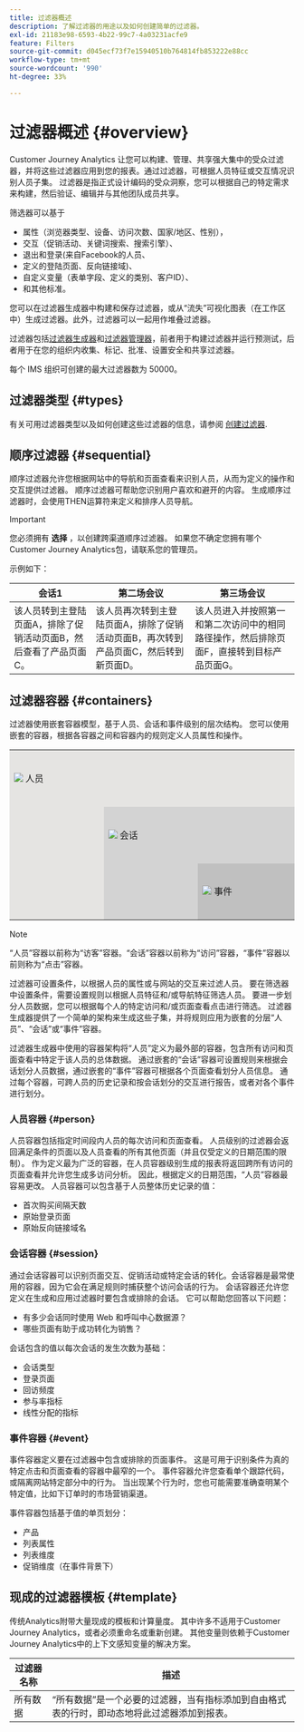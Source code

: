 ```yaml
---
title: 过滤器概述
description: 了解过滤器的用途以及如何创建简单的过滤器。
exl-id: 21183e98-6593-4b22-99c7-4a03231acfe9
feature: Filters
source-git-commit: d045ecf73f7e15940510b764814fb853222e88cc
workflow-type: tm+mt
source-wordcount: '990'
ht-degree: 33%

---
```



# 过滤器概述 {#overview}

Customer Journey Analytics 让您可以构建、管理、共享强大集中的受众过滤器，并将这些过滤器应用到您的报表。通过过滤器，可根据人员特征或交互情况识别人员子集。 过滤器是指正式设计编码的受众洞察，您可以根据自己的特定需求来构建，然后验证、编辑并与其他团队成员共享。

筛选器可以基于

- 属性（浏览器类型、设备、访问次数、国家/地区、性别），
- 交互（促销活动、关键词搜索、搜索引擎）、
- 退出和登录(来自Facebook的人员、
- 定义的登陆页面、反向链接域)、
- 自定义变量（表单字段、定义的类别、客户ID）、
- 和其他标准。

您可以在过滤器生成器中构建和保存过滤器，或从“流失”可视化图表（在工作区中）生成过滤器。此外，过滤器可以一起用作堆叠过滤器。

过滤器包括[过滤器生成器](/help/components/filters/filter-builder.md)和[过滤器管理器](/help/components/filters/manage-filters.md)，前者用于构建过滤器并运行预测试，后者用于在您的组织内收集、标记、批准、设置安全和共享过滤器。

每个 IMS 组织可创建的最大过滤器数为 50000。

## 过滤器类型 {#types}

有关可用过滤器类型以及如何创建这些过滤器的信息，请参阅 [创建过滤器](/help/components/filters/create-filters.md).

## 顺序过滤器 {#sequential}

顺序过滤器允许您根据网站中的导航和页面查看来识别人员，从而为定义的操作和交互提供过滤器。 顺序过滤器可帮助您识别用户喜欢和避开的内容。 生成顺序过滤器时，会使用THEN运算符来定义和排序人员导航。

>[!IMPORTANT]
>
>您必须拥有 **选择** ，以创建跨渠道顺序过滤器。 如果您不确定您拥有哪个Customer Journey Analytics包，请联系您的管理员。&#x200B;

示例如下：

| 会话1 | 第二场会议 | 第三场会议 |
| --- | --- | --- |
| 该人员转到主登陆页面A，排除了促销活动页面B，然后查看了产品页面C。 | 该人员再次转到主登陆页面A，排除了促销活动页面B，再次转到产品页面C，然后转到新页面D。 | 该人员进入并按照第一和第二次访问中的相同路径操作，然后排除页面F，直接转到目标产品页面G。 |

## 过滤器容器 {#containers}

过滤器使用嵌套容器模型，基于人员、会话和事件级别的层次结构。 您可以使用嵌套的容器，根据各容器之间和容器内的规则定义人员属性和操作。


<table style="table-layout: fixed; border: none;">

<tr>
<td style="background-color: #E5E4E2;" colspan="3" width="200" height="100"><img src="https://spectrum.adobe.com/static/icons/workflow_18/Smock_User_18_N.svg"/> 人员</td>
</tr>

<tr>
<td style="background-color: #E5E4E2;" width="200"></td>
<td style="background-color: #D3D3D3;" colspan="2" width="200" height="100"><img src="https://spectrum.adobe.com/static/icons/workflow_18/Smock_Visit_18_N.svg"/> 会话</td>
</tr>

<tr>
<td style="background-color: #E5E4E2;" width="200" height="100"></td>
<td style="background-color: #D3D3D3;" width="200" height="100"></td>
<td style="background-color: #C0C0C0;" width="200" height="100" colspan="1"><img src="https://spectrum.adobe.com/static/icons/workflow_18/Smock_Events_18_N.svg"/> 事件</td>
</tr>
</table>

>[!NOTE]
>“人员”容器以前称为“访客”容器。“会话”容器以前称为“访问”容器，“事件”容器以前则称为“点击”容器。

过滤器可设置条件，以根据人员的属性或与网站的交互来过滤人员。 要在筛选器中设置条件，需要设置规则以根据人员特征和/或导航特征筛选人员。 要进一步划分人员数据，您可以根据每个人的特定访问和/或页面查看点击进行筛选。 过滤器生成器提供了一个简单的架构来生成这些子集，并将规则应用为嵌套的分层“人员”、“会话”或“事件”容器。

过滤器生成器中使用的容器架构将“人员”定义为最外部的容器，包含所有访问和页面查看中特定于该人员的总体数据。 通过嵌套的“会话”容器可设置规则来根据会话划分人员数据，通过嵌套的“事件”容器可根据各个页面查看划分人员信息。 通过每个容器，可跨人员的历史记录和按会话划分的交互进行报告，或者对各个事件进行划分。

### 人员容器 {#person}

人员容器包括指定时间段内人员的每次访问和页面查看。 人员级别的过滤器会返回满足条件的页面以及人员查看的所有其他页面（并且仅受定义的日期范围的限制）。 作为定义最为广泛的容器，在人员容器级别生成的报表将返回跨所有访问的页面查看并允许您生成多访问分析。 因此，根据定义的日期范围，“人员”容器最容易更改。
人员容器可以包含基于人员整体历史记录的值：

- 首次购买间隔天数
- 原始登录页面
- 原始反向链接域名

### 会话容器 {#session}

通过会话容器可以识别页面交互、促销活动或特定会话的转化。会话容器是最常使用的容器，因为它会在满足规则时捕获整个访问会话的行为。 会话容器还允许您定义在生成和应用过滤器时要包含或排除的会话。 它可以帮助您回答以下问题：

- 有多少会话同时使用 Web 和呼叫中心数据源？
- 哪些页面有助于成功转化为销售？

会话包含的值以每次会话的发生次数为基础：

- 会话类型
- 登录页面
- 回访频度
- 参与率指标
- 线性分配的指标

### 事件容器 {#event}

事件容器定义要在过滤器中包含或排除的页面事件。 这是可用于识别条件为真的特定点击和页面查看的容器中最窄的一个。 事件容器允许您查看单个跟踪代码，或隔离网站特定部分中的行为。 当出现某个行为时，您也可能需要准确查明某个特定值，比如下订单时的市场营销渠道。

事件容器包括基于值的单页划分：

- 产品
- 列表属性
- 列表维度
- 促销维度（在事件背景下）

## 现成的过滤器模板 {#template}

传统Analytics附带大量现成的模板和计算量度。 其中许多不适用于Customer Journey Analytics，或者必须重命名或重新创建。 其他变量则依赖于Customer Journey Analytics中的上下文感知变量的解决方案。

| 过滤器名称 | 描述 |
| --- | --- |
| 所有数据 | “所有数据”是一个必要的过滤器，当有指标添加到自由格式表的行时，即动态地将此过滤器添加到报表。 |
